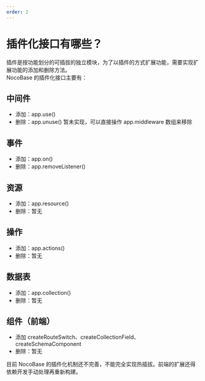 ```yaml
---
order: 2
---
```


# 插件化接口有哪些？

插件是按功能划分的可插拔的独立模块，为了以插件的方式扩展功能，需要实现扩展功能的添加和删除方法。  
NocoBase 的插件化接口主要有：

## 中间件

- 添加：app.use()
- 删除：app.unuse() 暂未实现，可以直接操作 app.middleware 数组来移除

## 事件

- 添加：app.on()
- 删除：app.removeListener()

## 资源

- 添加：app.resource()
- 删除：暂无

## 操作

- 添加：app.actions()
- 删除：暂无

## 数据表

- 添加：app.collection()
- 删除：暂无

## 组件（前端）

- 添加 createRouteSwitch、createCollectionField、createSchemaComponent
- 删除：暂无

<Alert title="注意">

目前 NocoBase 的插件化机制还不完善，不能完全实现热插拔。前端的扩展还得依赖开发手动处理再重新构建。

</Alert>


